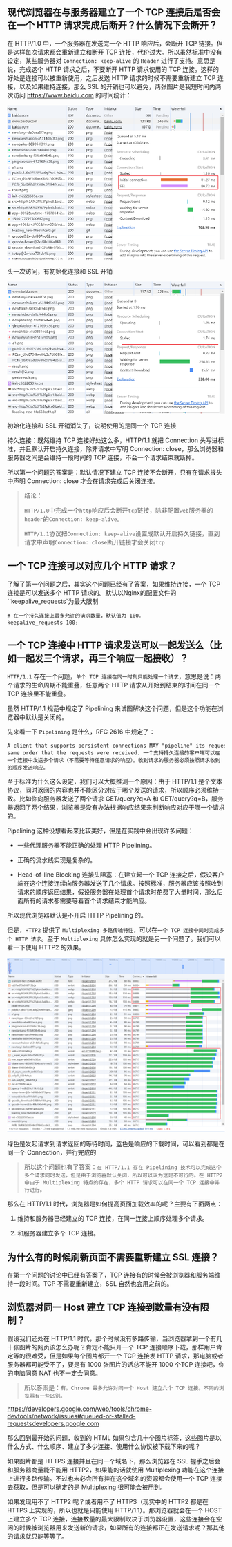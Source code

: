 ## 现代浏览器在与服务器建立了一个 TCP 连接后是否会在一个 HTTP 请求完成后断开？什么情况下会断开？

在 HTTP/1.0 中，一个服务器在发送完一个 HTTP 响应后，会断开 TCP 链接。但是这样每次请求都会重新建立和断开 TCP 连接，代价过大。所以虽然标准中没有设定，某些服务器对 `Connection: keep-alive` 的 `Header` 进行了支持。意思是说，完成这个 HTTP 请求之后，不要断开 HTTP 请求使用的 TCP 连接。这样的好处是连接可以被重新使用，之后发送 HTTP 请求的时候不需要重新建立 TCP 连接，以及如果维持连接，那么 SSL 的开销也可以避免，两张图片是我短时间内两次访问 https://www.baidu.com 的时间统计：

![图片](./img/1-1.png ':size=50%')

头一次访问，有初始化连接和 SSL 开销

![图片](./img/1-2.png ':size=50%')

初始化连接和 SSL 开销消失了，说明使用的是同一个 TCP 连接

持久连接：既然维持 TCP 连接好处这么多，HTTP/1.1 就把 Connection 头写进标准，并且默认开启持久连接，除非请求中写明 Connection: close，那么浏览器和服务器之间是会维持一段时间的 TCP 连接，不会一个请求结束就断掉。

所以第一个问题的答案是：默认情况下建立 TCP 连接不会断开，只有在请求报头中声明 Connection: close 才会在请求完成后关闭连接。

> 结论：
> 
> `HTTP/1.0`中完成一个`http`响应后会断开`tcp`链接，除非配置`web`服务器的`header`的`Connection: keep-alive`。
> 
> `HTTP/1.1`协议把`Connection: keep-alive`设置成默认开启持久链接，直到请求中声明`Connection: close`断开链接才会关闭`tcp`

## 一个 TCP 连接可以对应几个 HTTP 请求？

了解了第一个问题之后，其实这个问题已经有了答案，如果维持连接，一个 TCP 连接是可以发送多个 HTTP 请求的。默认以Nginx的配置文件的``keepalive_requests`为最大限制

```nginx
# 在一个持久连接上最多允许的请求数量，默认值为 100。
keepalive_requests 100;
```

## 一个 TCP 连接中 HTTP 请求发送可以一起发送么（比如一起发三个请求，再三个响应一起接收）？

`HTTP/1.1` 存在一个问题，`单个 TCP 连接在同一时刻只能处理一个请求`，意思是说：两个请求的生命周期不能重叠，任意两个 HTTP 请求从开始到结束的时间在同一个 TCP 连接里不能重叠。

虽然 HTTP/1.1 规范中规定了 Pipelining 来试图解决这个问题，但是这个功能在浏览器中默认是关闭的。

先来看一下 `Pipelining` 是什么，RFC 2616 中规定了：

```
A client that supports persistent connections MAY "pipeline" its requests (i.e., send multiple requests without waiting for each response). A server MUST send its responses to those requests in the same order that the requests were received. 一个支持持久连接的客户端可以在一个连接中发送多个请求（不需要等待任意请求的响应）。收到请求的服务器必须按照请求收到的顺序发送响应。
```

至于标准为什么这么设定，我们可以大概推测一个原因：由于 HTTP/1.1 是个文本协议，同时返回的内容也并不能区分对应于哪个发送的请求，所以顺序必须维持一致。比如你向服务器发送了两个请求 GET/query?q=A 和 GET/query?q=B，服务器返回了两个结果，浏览器是没有办法根据响应结果来判断响应对应于哪一个请求的。

Pipelining 这种设想看起来比较美好，但是在实践中会出现许多问题：

-   一些代理服务器不能正确的处理 HTTP Pipelining。

-   正确的流水线实现是复杂的。

-   Head-of-line Blocking 连接头阻塞：在建立起一个 TCP 连接之后，假设客户端在这个连接连续向服务器发送了几个请求。按照标准，服务器应该按照收到请求的顺序返回结果，假设服务器在处理首个请求时花费了大量时间，那么后面所有的请求都需要等着首个请求结束才能响应。

所以现代浏览器默认是不开启 HTTP Pipelining 的。

但是，`HTTP2` 提供了 `Multiplexing 多路传输特性`，可以在`一个 TCP 连接中同时完成多个 HTTP 请求`。至于 `Multiplexing` 具体怎么实现的就是另一个问题了。我们可以看一下使用 HTTP2 的效果。

![图片](./img/1-3.png)

绿色是发起请求到请求返回的等待时间，蓝色是响应的下载时间，可以看到都是在同一个 Connection，并行完成的

> 所以这个问题也有了答案：`在 HTTP/1.1 存在 Pipelining 技术可以完成这个多个请求同时发送，但是由于浏览器默认关闭，所以可以认为这是不可行的。在 HTTP2 中由于 Multiplexing 特点的存在，多个 HTTP 请求可以在同一个 TCP 连接中并行进行。`

那么在 HTTP/1.1 时代，浏览器是如何提高页面加载效率的呢？主要有下面两点：

1.  维持和服务器已经建立的 TCP 连接，在同一连接上顺序处理多个请求。

2.  和服务器建立多个 TCP 连接。

## 为什么有的时候刷新页面不需要重新建立 SSL 连接？

在第一个问题的讨论中已经有答案了，TCP 连接有的时候会被浏览器和服务端维持一段时间。TCP 不需要重新建立，SSL 自然也会用之前的。

## 浏览器对同一 Host 建立 TCP 连接到数量有没有限制？

假设我们还处在 HTTP/1.1 时代，那个时候没有多路传输，当浏览器拿到一个有几十张图片的网页该怎么办呢？肯定不能只开一个 TCP 连接顺序下载，那样用户肯定等的很难受，但是如果每个图片都开一个 TCP 连接发 HTTP 请求，那电脑或者服务器都可能受不了，要是有 1000 张图片的话总不能开 1000 个TCP 连接吧，你的电脑同意 NAT 也不一定会同意。

> 所以答案是：`有。Chrome 最多允许对同一个 Host 建立六个 TCP 连接。不同的浏览器有一些区别。`

https://developers.google.com/web/tools/chrome-devtools/network/issues#queued-or-stalled-requestsdevelopers.google.com

那么回到最开始的问题，收到的 HTML 如果包含几十个图片标签，这些图片是以什么方式、什么顺序、建立了多少连接、使用什么协议被下载下来的呢？

如果图片都是 HTTPS 连接并且在同一个域名下，那么浏览器在 SSL 握手之后会和服务器商量能不能用 HTTP2，如果能的话就使用 Multiplexing 功能在这个连接上进行多路传输。不过也未必会所有挂在这个域名的资源都会使用一个 TCP 连接去获取，但是可以确定的是 Multiplexing 很可能会被用到。

如果发现用不了 HTTP2 呢？或者用不了 HTTPS（现实中的 HTTP2 都是在 HTTPS 上实现的，所以也就是只能使用 HTTP/1.1）。那浏览器就会在一个 HOST 上建立多个 TCP 连接，连接数量的最大限制取决于浏览器设置，这些连接会在空闲的时候被浏览器用来发送新的请求，如果所有的连接都正在发送请求呢？那其他的请求就只能等等了。